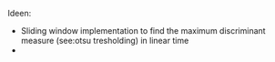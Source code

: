 Ideen: 

- Sliding window implementation to find the maximum discriminant measure (see:otsu tresholding) in linear time
- 
